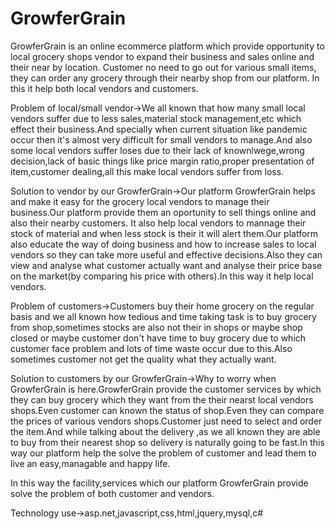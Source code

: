 # GrowferGrain
GrowferGrain is an online ecommerce platform which provide opportunity to local grocery shops vendor to expand their business and sales online and their near by location. Customer no need to go out for various small items, they can order any grocery through their nearby shop from our platform. In this it help both local vendors and customers.

Problem of local/small vendor->We all known that how many small local vendors suffer due to less sales,material stock management,etc which effect their business.And specially when current situation like pandemic occur then it's almost very difficult for small vendors to manage.And also some local vendors suffer loses due to their lack of knownlwege,wrong decision,lack of basic things like price margin ratio,proper presentation of item,customer dealing,all this make local vendors suffer from loss.

Solution to vendor by our GrowferGrain->Our platform GrowferGrain helps and make it easy for the grocery local vendors to manage their business.Our platform provide them an oportunity to sell things online and also their nearby customers. It also help local vendors to mannage their stock of material and when less stock is their it will alert them.Our platform also educate the way of doing business and how to increase sales to local vendors so they can take more useful and effective decisions.Also they can view and analyse what customer actually want and analyse their price base on the market(by comparing his price with others).In this way it help local vendors.

Problem of customers->Customers buy their home grocery on the regular basis and we all known how tedious and time taking task is to buy grocery from shop,sometimes stocks are also not their in shops or maybe shop closed or maybe customer don't have time to buy grocery due to which customer face problem and lots of time waste occur due to this.Also sometimes customer not get the quality what they actually want.

Solution to customers by our GrowferGrain->Why to worry when GrowferGrain is here.GrowferGrain provide the customer services by which they can buy grocery which they want from the their nearst local vendors shops.Even customer can known the status of shop.Even they can compare the prices of various vendors shops.Customer just need to select and order the item.And while talking about the delivery ,as we all known they are able to buy from their nearest shop so delivery is naturally going to be fast.In this way our platform help the solve the problem of customer and lead them to live an easy,managable and happy life.

In this way the facility,services which our platform GrowferGrain provide solve the problem of both customer and vendors.

Technology use->asp.net,javascript,css,html,jquery,mysql,c#
